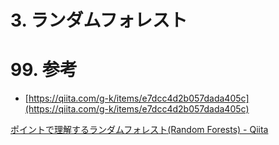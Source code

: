 # 3. ランダムフォレスト

# 99. 参考

- [https://qiita.com/g-k/items/e7dcc4d2b057dada405c](https://qiita.com/g-k/items/e7dcc4d2b057dada405c)

[ポイントで理解するランダムフォレスト(Random Forests) - Qiita](https://qiita.com/g-k/items/e7dcc4d2b057dada405c)